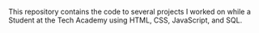 This repository contains the code to several projects I worked on while a Student at the Tech Academy using HTML, CSS, JavaScript, and SQL.
